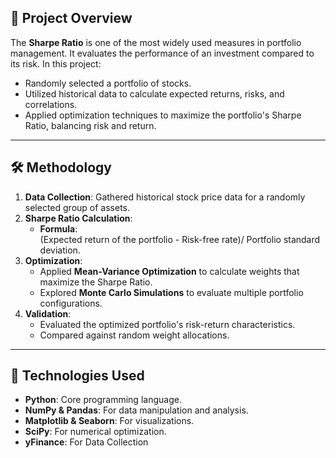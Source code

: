 ## 🚀 Project Overview

The **Sharpe Ratio** is one of the most widely used measures in portfolio management. It evaluates the performance of an investment compared to its risk. In this project:
- Randomly selected a portfolio of stocks.
- Utilized historical data to calculate expected returns, risks, and correlations.
- Applied optimization techniques to maximize the portfolio's Sharpe Ratio, balancing risk and return.

---

## 🛠️ Methodology

1. **Data Collection**: Gathered historical stock price data for a randomly selected group of assets.
2. **Sharpe Ratio Calculation**:
   - **Formula**:  
     (Expected return of the portfolio - Risk-free rate)/ Portfolio standard deviation.
3. **Optimization**:
   - Applied **Mean-Variance Optimization** to calculate weights that maximize the Sharpe Ratio.
   - Explored **Monte Carlo Simulations** to evaluate multiple portfolio configurations.
4. **Validation**:
   - Evaluated the optimized portfolio's risk-return characteristics.
   - Compared against random weight allocations.

---

## 🧰 Technologies Used

- **Python**: Core programming language.
- **NumPy & Pandas**: For data manipulation and analysis.
- **Matplotlib & Seaborn**: For visualizations.
- **SciPy**: For numerical optimization.
- **yFinance**: For Data Collection
